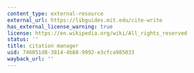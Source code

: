 ```yaml
---
content_type: external-resource
external_url: https://libguides.mit.edu/cite-write
has_external_license_warning: true
license: https://en.wikipedia.org/wiki/All_rights_reserved
status: ''
title: citation manager
uid: 746051d8-3814-4b88-9992-e3cfca985033
wayback_url: ''
---
```


